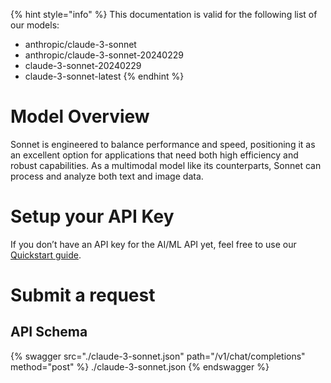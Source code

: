 [#references:start]: <> ({ "template": "openapi" })
{% hint style="info" %}
This documentation is valid for the following list of our models:
* anthropic/claude-3-sonnet
* anthropic/claude-3-sonnet-20240229
* claude-3-sonnet-20240229
* claude-3-sonnet-latest
{% endhint %}

# Model Overview
Sonnet is engineered to balance performance and speed, positioning it as an excellent option for applications that need both high efficiency and robust capabilities. As a multimodal model like its counterparts, Sonnet can process and analyze both text and image data.

# Setup your API Key
If you don’t have an API key for the AI/ML API yet, feel free to use our [Quickstart guide](https://docs.aimlapi.com/quickstart/setting-up).

# Submit a request
## API Schema
{% swagger src="./claude-3-sonnet.json" path="/v1/chat/completions" method="post" %}
./claude-3-sonnet.json
{% endswagger %}


[#references:end]: <> ({})